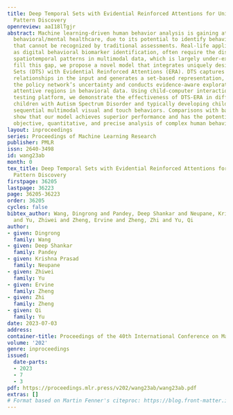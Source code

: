 ```yaml
---
title: Deep Temporal Sets with Evidential Reinforced Attentions for Unique Behavioral
  Pattern Discovery
openreview: aaI18lTgjr
abstract: Machine learning-driven human behavior analysis is gaining attention in
  behavioral/mental healthcare, due to its potential to identify behavioral patterns
  that cannot be recognized by traditional assessments. Real-life applications, such
  as digital behavioral biomarker identification, often require the discovery of complex
  spatiotemporal patterns in multimodal data, which is largely under-explored. To
  fill this gap, we propose a novel model that integrates uniquely designed Deep Temporal
  Sets (DTS) with Evidential Reinforced Attentions (ERA). DTS captures complex temporal
  relationships in the input and generates a set-based representation, while ERA captures
  the policy network’s uncertainty and conducts evidence-aware exploration to locate
  attentive regions in behavioral data. Using child-computer interaction data as a
  testing platform, we demonstrate the effectiveness of DTS-ERA in differentiating
  children with Autism Spectrum Disorder and typically developing children based on
  sequential multimodal visual and touch behaviors. Comparisons with baseline methods
  show that our model achieves superior performance and has the potential to provide
  objective, quantitative, and precise analysis of complex human behaviors.
layout: inproceedings
series: Proceedings of Machine Learning Research
publisher: PMLR
issn: 2640-3498
id: wang23ab
month: 0
tex_title: Deep Temporal Sets with Evidential Reinforced Attentions for Unique Behavioral
  Pattern Discovery
firstpage: 36205
lastpage: 36223
page: 36205-36223
order: 36205
cycles: false
bibtex_author: Wang, Dingrong and Pandey, Deep Shankar and Neupane, Krishna Prasad
  and Yu, Zhiwei and Zheng, Ervine and Zheng, Zhi and Yu, Qi
author:
- given: Dingrong
  family: Wang
- given: Deep Shankar
  family: Pandey
- given: Krishna Prasad
  family: Neupane
- given: Zhiwei
  family: Yu
- given: Ervine
  family: Zheng
- given: Zhi
  family: Zheng
- given: Qi
  family: Yu
date: 2023-07-03
address: 
container-title: Proceedings of the 40th International Conference on Machine Learning
volume: '202'
genre: inproceedings
issued:
  date-parts:
  - 2023
  - 7
  - 3
pdf: https://proceedings.mlr.press/v202/wang23ab/wang23ab.pdf
extras: []
# Format based on Martin Fenner's citeproc: https://blog.front-matter.io/posts/citeproc-yaml-for-bibliographies/
---
```

